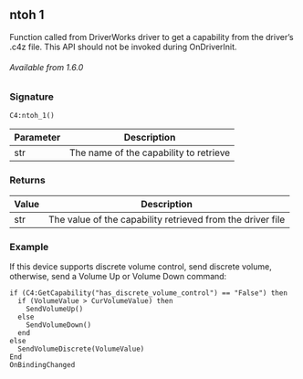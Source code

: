 ## ntoh  1

Function called from DriverWorks driver to get a capability from the driver’s .c4z file. This API should not be invoked during OnDriverInit.


###### Available from 1.6.0

### Signature

`C4:ntoh_1()`


| Parameter | Description |
| --- | --- |
| str | The name of the capability to retrieve |



### Returns

| Value | Description |
| --- | --- |
| str | The value of the capability retrieved from the driver file |


### Example

If this device supports discrete volume control, send discrete volume, otherwise, send a Volume Up or Volume Down command:

```
if (C4:GetCapability("has_discrete_volume_control") == "False") then
  if (VolumeValue > CurVolumeValue) then
    SendVolumeUp()
  else
    SendVolumeDown()
  end
else
  SendVolumeDiscrete(VolumeValue)
End
OnBindingChanged
```
